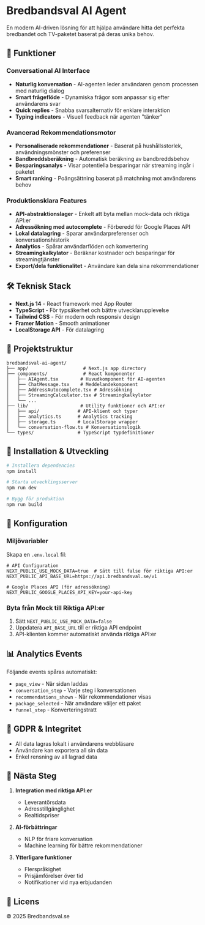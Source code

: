 # Bredbandsval AI Agent

En modern AI-driven lösning för att hjälpa användare hitta det perfekta bredbandet och TV-paketet baserat på deras unika behov.

## 🚀 Funktioner

### Conversational AI Interface
- **Naturlig konversation** - AI-agenten leder användaren genom processen med naturlig dialog
- **Smart frågeflöde** - Dynamiska frågor som anpassar sig efter användarens svar
- **Quick replies** - Snabba svarsalternativ för enklare interaktion
- **Typing indicators** - Visuell feedback när agenten "tänker"

### Avancerad Rekommendationsmotor
- **Personaliserade rekommendationer** - Baserat på hushållsstorlek, användningsmönster och preferenser
- **Bandbreddsberäkning** - Automatisk beräkning av bandbreddsbehov
- **Besparingsanalys** - Visar potentiella besparingar när streaming ingår i paketet
- **Smart ranking** - Poängsättning baserat på matchning mot användarens behov

### Produktionsklara Features
- **API-abstraktionslager** - Enkelt att byta mellan mock-data och riktiga API:er
- **Adressökning med autocomplete** - Förberedd för Google Places API
- **Lokal datalagring** - Sparar användarpreferenser och konversationshistorik
- **Analytics** - Spårar användarflöden och konvertering
- **Streamingkalkylator** - Beräknar kostnader och besparingar för streamingtjänster
- **Export/dela funktionalitet** - Användare kan dela sina rekommendationer

## 🛠️ Teknisk Stack

- **Next.js 14** - React framework med App Router
- **TypeScript** - För typsäkerhet och bättre utvecklarupplevelse
- **Tailwind CSS** - För modern och responsiv design
- **Framer Motion** - Smooth animationer
- **LocalStorage API** - För datalagring

## 📁 Projektstruktur

```
bredbandsval-ai-agent/
├── app/                    # Next.js app directory
├── components/             # React komponenter
│   ├── AIAgent.tsx        # Huvudkomponent för AI-agenten
│   ├── ChatMessage.tsx    # Meddelandekomponent
│   ├── AddressAutocomplete.tsx # Adressökning
│   ├── StreamingCalculator.tsx # Streamingkalkylator
│   └── ...
├── lib/                   # Utility funktioner och API:er
│   ├── api/              # API-klient och typer
│   ├── analytics.ts      # Analytics tracking
│   ├── storage.ts        # LocalStorage wrapper
│   └── conversation-flow.ts # Konversationslogik
└── types/                # TypeScript typdefinitioner
```

## 🚀 Installation & Utveckling

```bash
# Installera dependencies
npm install

# Starta utvecklingsserver
npm run dev

# Bygg för produktion
npm run build
```

## 🔧 Konfiguration

### Miljövariabler

Skapa en `.env.local` fil:

```env
# API Configuration
NEXT_PUBLIC_USE_MOCK_DATA=true  # Sätt till false för riktiga API:er
NEXT_PUBLIC_API_BASE_URL=https://api.bredbandsval.se/v1

# Google Places API (för adressökning)
NEXT_PUBLIC_GOOGLE_PLACES_API_KEY=your-api-key
```

### Byta från Mock till Riktiga API:er

1. Sätt `NEXT_PUBLIC_USE_MOCK_DATA=false`
2. Uppdatera `API_BASE_URL` till er riktiga API endpoint
3. API-klienten kommer automatiskt använda riktiga API:er

## 📊 Analytics Events

Följande events spåras automatiskt:

- `page_view` - När sidan laddas
- `conversation_step` - Varje steg i konversationen
- `recommendations_shown` - När rekommendationer visas
- `package_selected` - När användare väljer ett paket
- `funnel_step` - Konverteringstratt

## 🔐 GDPR & Integritet

- All data lagras lokalt i användarens webbläsare
- Användare kan exportera all sin data
- Enkel rensning av all lagrad data

## 🎯 Nästa Steg

1. **Integration med riktiga API:er**
   - Leverantörsdata
   - Adresstillgänglighet
   - Realtidspriser

2. **AI-förbättringar**
   - NLP för friare konversation
   - Machine learning för bättre rekommendationer

3. **Ytterligare funktioner**
   - Flerspråkighet
   - Prisjämförelser över tid
   - Notifikationer vid nya erbjudanden

## 📝 Licens

© 2025 Bredbandsval.se